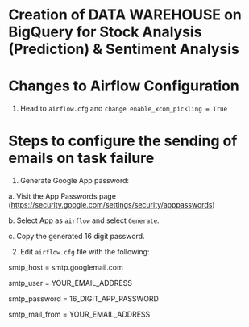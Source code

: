 # Creation of DATA WAREHOUSE on BigQuery for Stock Analysis (Prediction) & Sentiment Analysis

# Changes to Airflow Configuration
1. Head to `airflow.cfg` and `change enable_xcom_pickling = True`


# Steps to configure the sending of emails on task failure
1. Generate Google App password: 

a. Visit the App Passwords page (https://security.google.com/settings/security/apppasswords)

b. Select App as `airflow` and select `Generate`. 

c. Copy the generated 16 digit password. 

2. Edit `airflow.cfg` file with the following:

smtp_host = smtp.googlemail.com

smtp_user = YOUR_EMAIL_ADDRESS

smtp_password = 16_DIGIT_APP_PASSWORD

smtp_mail_from = YOUR_EMAIL_ADDRESS

